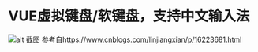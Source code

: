 # VUE虚拟键盘/软键盘，支持中文输入法
![alt 截图](https://img2022.cnblogs.com/blog/1446455/202205/1446455-20220511110706332-234214448.png)
参考自https://www.cnblogs.com/linjiangxian/p/16223681.html
